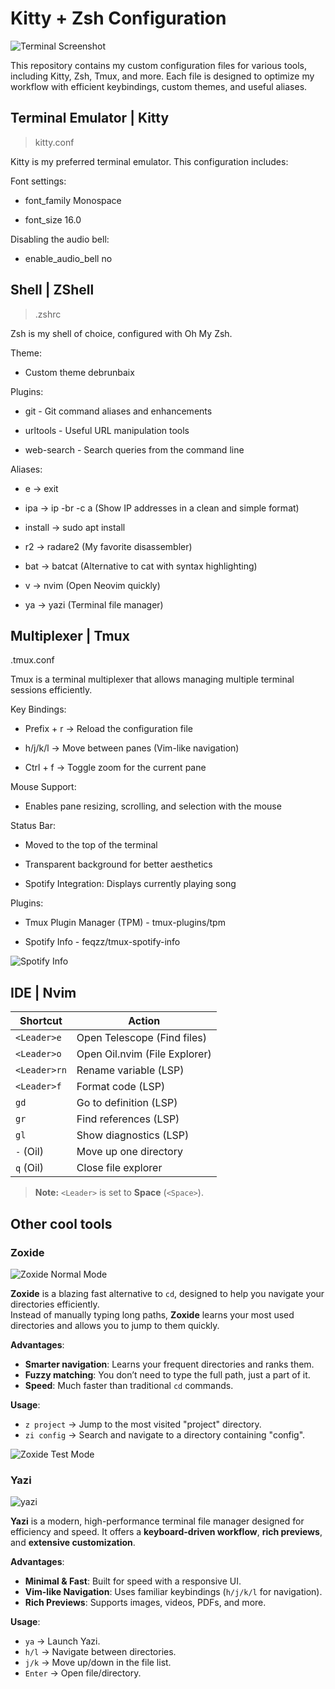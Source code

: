 # Kitty + Zsh Configuration

![Terminal Screenshot](assets/screen.png)

This repository contains my custom configuration files for various tools, including Kitty, Zsh, Tmux, and more. Each file is designed to optimize my workflow with efficient keybindings, custom themes, and useful aliases.

## Terminal Emulator | Kitty

> kitty.conf

Kitty is my preferred terminal emulator. This configuration includes:

Font settings:

- font_family Monospace

- font_size 16.0

Disabling the audio bell:

- enable_audio_bell no

## Shell | ZShell

> .zshrc

Zsh is my shell of choice, configured with Oh My Zsh.

Theme: 

- Custom theme debrunbaix

Plugins:

- git - Git command aliases and enhancements

- urltools - Useful URL manipulation tools

- web-search - Search queries from the command line

Aliases:

- e → exit

- ipa → ip -br -c a (Show IP addresses in a clean and simple format)

- install → sudo apt install

- r2 → radare2 (My favorite disassembler)

- bat → batcat (Alternative to cat with syntax highlighting)

- v → nvim (Open Neovim quickly)

- ya → yazi (Terminal file manager)

## Multiplexer | Tmux

.tmux.conf

Tmux is a terminal multiplexer that allows managing multiple terminal sessions efficiently.

Key Bindings:

- Prefix + r → Reload the configuration file

- h/j/k/l → Move between panes (Vim-like navigation)

- Ctrl + f → Toggle zoom for the current pane

Mouse Support:

- Enables pane resizing, scrolling, and selection with the mouse

Status Bar:

- Moved to the top of the terminal

- Transparent background for better aesthetics

- Spotify Integration: Displays currently playing song

Plugins:

- Tmux Plugin Manager (TPM) - tmux-plugins/tpm

- Spotify Info - feqzz/tmux-spotify-info

![Spotify Info](assets/spotify.png)

## IDE | Nvim

| Shortcut     | Action                          |
|-------------|--------------------------------|
| `<Leader>e` | Open Telescope (Find files)    |
| `<Leader>o` | Open Oil.nvim (File Explorer)  |
| `<Leader>rn`| Rename variable (LSP)         |
| `<Leader>f` | Format code (LSP)             |
| `gd`        | Go to definition (LSP)        |
| `gr`        | Find references (LSP)         |
| `gl`        | Show diagnostics (LSP)        |
| `-` (Oil)   | Move up one directory         |
| `q` (Oil)   | Close file explorer           |

> **Note:** `<Leader>` is set to **Space** (`<Space>`).

## Other cool tools

### Zoxide

![Zoxide Normal Mode](assets/zi_normal.png)

**Zoxide** is a blazing fast alternative to `cd`, designed to help you navigate your directories efficiently.  
Instead of manually typing long paths, **Zoxide** learns your most used directories and allows you to jump to them quickly.

**Advantages**:
- **Smarter navigation**: Learns your frequent directories and ranks them.
- **Fuzzy matching**: You don’t need to type the full path, just a part of it.
- **Speed**: Much faster than traditional `cd` commands.

**Usage**:
- `z project` → Jump to the most visited "project" directory.
- `zi config` → Search and navigate to a directory containing "config".

![Zoxide Test Mode](assets/zi_test.png)

### Yazi

![yazi](assets/yazi.png)

**Yazi** is a modern, high-performance terminal file manager designed for efficiency and speed. It offers a **keyboard-driven workflow**, **rich previews**, and **extensive customization**.

**Advantages**:
- **Minimal & Fast**: Built for speed with a responsive UI.
- **Vim-like Navigation**: Uses familiar keybindings (`h/j/k/l` for navigation).
- **Rich Previews**: Supports images, videos, PDFs, and more.

**Usage**:
- `ya` → Launch Yazi.
- `h/l` → Navigate between directories.
- `j/k` → Move up/down in the file list.
- `Enter` → Open file/directory.
